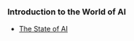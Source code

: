 ### Introduction to the World of AI
- [The State of AI](https://www.mckinsey.com/capabilities/quantumblack/our-insights/the-state-of-ai)